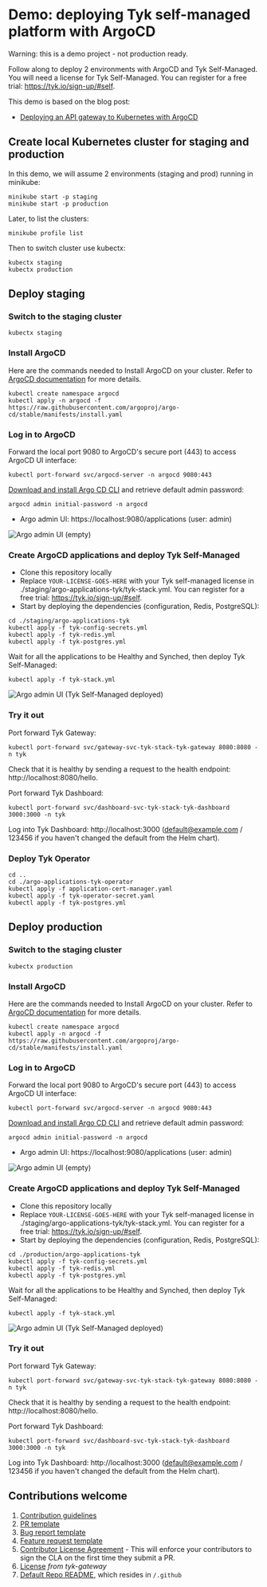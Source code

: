 # Demo: deploying Tyk self-managed platform with ArgoCD

Warning: this is a demo project - not production ready. 

Follow along to deploy 2 environments with ArgoCD and Tyk Self-Managed.
You will need a license for Tyk Self-Managed. You can register for a free trial: https://tyk.io/sign-up/#self. 

This demo is based on the blog post: 
* [Deploying an API gateway to Kubernetes with ArgoCD](https://tyk.io/blog/deploying-api-gateway-kubernetes-with-argocd/)

## Create local Kubernetes cluster for staging and production

In this demo, we will assume 2 environments (staging and prod) running in minikube:

```
minikube start -p staging
minikube start -p production
```

Later, to list the clusters:

```
minikube profile list
```

Then to switch cluster use kubectx:

```
kubectx staging
kubectx production
```

## Deploy staging

### Switch to the staging cluster

```
kubectx staging
```

### Install ArgoCD

Here are the commands needed to Install ArgoCD on your cluster. Refer to [ArgoCD documentation](https://argo-cd.readthedocs.io/en/stable/getting_started/) for more details. 

```
kubectl create namespace argocd
kubectl apply -n argocd -f https://raw.githubusercontent.com/argoproj/argo-cd/stable/manifests/install.yaml
```

### Log in to ArgoCD

Forward the local port 9080 to ArgoCD's secure port (443) to access ArgoCD UI interface:

```
kubectl port-forward svc/argocd-server -n argocd 9080:443
```

[Download and install Argo CD CLI](https://argo-cd.readthedocs.io/en/stable/getting_started/#2-download-argo-cd-cli) and retrieve default admin password:

```
argocd admin initial-password -n argocd
```

* Argo admin UI: https://localhost:9080/applications (user: admin)

![Argo admin UI (empty)](https://github.com/TykTechnologies/demo-argo-selfmanaged/blob/main/img/argo_staging_empty.png)

### Create ArgoCD applications and deploy Tyk Self-Managed

* Clone this repository locally
* Replace ```YOUR-LICENSE-GOES-HERE``` with your Tyk self-managed license in ./staging/argo-applications-tyk/tyk-stack.yml. You can register for a free trial: https://tyk.io/sign-up/#self. 
* Start by deploying the dependencies (configuration, Redis, PostgreSQL):

```
cd ./staging/argo-applications-tyk
kubectl apply -f tyk-config-secrets.yml
kubectl apply -f tyk-redis.yml
kubectl apply -f tyk-postgres.yml
```

Wait for all the applications to be Healthy and Synched, then deploy Tyk Self-Managed:

```
kubectl apply -f tyk-stack.yml
```

![Argo admin UI (Tyk Self-Managed deployed)](https://github.com/TykTechnologies/demo-argo-selfmanaged/blob/main/img/argo_staging_tyk_stack.png)

### Try it out

Port forward Tyk Gateway: 

```
kubectl port-forward svc/gateway-svc-tyk-stack-tyk-gateway 8080:8080 -n tyk
```

Check that it is healthy by sending a request to the health endpoint: http://localhost:8080/hello.

Port forward Tyk Dashboard:

```
kubectl port-forward svc/dashboard-svc-tyk-stack-tyk-dashboard 3000:3000 -n tyk
```

Log into Tyk Dashboard: http://localhost:3000 (default@example.com / 123456 if you haven't changed the default from the Helm chart).

### Deploy Tyk Operator 

```
cd ..
cd ./argo-applications-tyk-operator
kubectl apply -f application-cert-manager.yaml
kubectl apply -f tyk-operator-secret.yaml
kubectl apply -f tyk-postgres.yml
```


## Deploy production

### Switch to the staging cluster

```
kubectx production
```

### Install ArgoCD

Here are the commands needed to Install ArgoCD on your cluster. Refer to [ArgoCD documentation](https://argo-cd.readthedocs.io/en/stable/getting_started/) for more details. 

```
kubectl create namespace argocd
kubectl apply -n argocd -f https://raw.githubusercontent.com/argoproj/argo-cd/stable/manifests/install.yaml
```

### Log in to ArgoCD

Forward the local port 9080 to ArgoCD's secure port (443) to access ArgoCD UI interface:

```
kubectl port-forward svc/argocd-server -n argocd 9080:443
```

[Download and install Argo CD CLI](https://argo-cd.readthedocs.io/en/stable/getting_started/#2-download-argo-cd-cli) and retrieve default admin password:

```
argocd admin initial-password -n argocd
```

* Argo admin UI: https://localhost:9080/applications (user: admin)

![Argo admin UI (empty)](https://github.com/TykTechnologies/demo-argo-selfmanaged/blob/main/img/argo_staging_empty.png)

### Create ArgoCD applications and deploy Tyk Self-Managed

* Clone this repository locally
* Replace ```YOUR-LICENSE-GOES-HERE``` with your Tyk self-managed license in ./staging/argo-applications-tyk/tyk-stack.yml. You can register for a free trial: https://tyk.io/sign-up/#self. 
* Start by deploying the dependencies (configuration, Redis, PostgreSQL):

```
cd ./production/argo-applications-tyk
kubectl apply -f tyk-config-secrets.yml
kubectl apply -f tyk-redis.yml
kubectl apply -f tyk-postgres.yml
```

Wait for all the applications to be Healthy and Synched, then deploy Tyk Self-Managed:

```
kubectl apply -f tyk-stack.yml
```

![Argo admin UI (Tyk Self-Managed deployed)](https://github.com/TykTechnologies/demo-argo-selfmanaged/blob/main/img/argo_staging_tyk_stack.png)

### Try it out

Port forward Tyk Gateway: 

```
kubectl port-forward svc/gateway-svc-tyk-stack-tyk-gateway 8080:8080 -n tyk
```

Check that it is healthy by sending a request to the health endpoint: http://localhost:8080/hello.

Port forward Tyk Dashboard:

```
kubectl port-forward svc/dashboard-svc-tyk-stack-tyk-dashboard 3000:3000 -n tyk
```

Log into Tyk Dashboard: http://localhost:3000 (default@example.com / 123456 if you haven't changed the default from the Helm chart).


## Contributions welcome 

1. [Contribution guidelines](./CONTRIBUTING.md) 
2. [PR template](./.github/pull_request_template.md)
3. [Bug report template](./.github/ISSUE_TEMPLATE/bug_report.md)
4. [Feature request template](./.github/ISSUE_TEMPLATE/feature_request.md) 
5. [Contributor License Agreement](https://github.com/TykTechnologies/tyk/blob/master/CLA.md) - This will enforce your contributors to sign the CLA on the first time they submit a PR.
6. [License](./LICENSE)  *from tyk-gateway*
7. [Default Repo README](./.github/README-template.md), which resides in `/.github`
